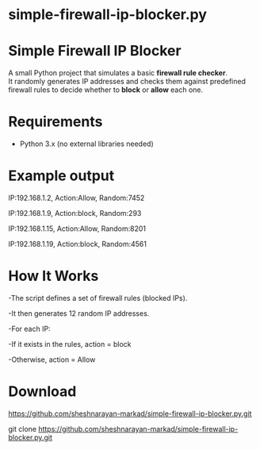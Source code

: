 # simple-firewall-ip-blocker.py

# Simple Firewall IP Blocker

A small Python project that simulates a basic **firewall rule checker**.  
It randomly generates IP addresses  and checks them against predefined firewall rules to decide whether to **block** or **allow** each one.


# Requirements
- Python 3.x (no external libraries needed)


# Example output

IP:192.168.1.2, Action:Allow, Random:7452

IP:192.168.1.9, Action:block, Random:293

IP:192.168.1.15, Action:Allow, Random:8201

IP:192.168.1.19, Action:block, Random:4561



# How It Works

-The script defines a set of firewall rules (blocked IPs).

-It then generates 12 random IP addresses.

-For each IP:

-If it exists in the rules, action = block

-Otherwise, action = Allow

# Download

https://github.com/sheshnarayan-markad/simple-firewall-ip-blocker.py.git

git clone https://github.com/sheshnarayan-markad/simple-firewall-ip-blocker.py.git

